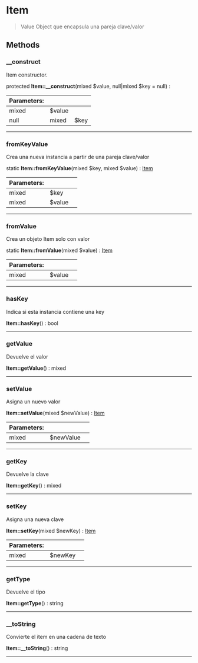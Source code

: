 
                                                                                                                                            
    
# Item


> Value Object que encapsula una pareja clave/valor
>
> 








## Methods

### __construct
Item constructor.


protected **Item::__construct**(mixed $value, null|mixed $key = null) : 


|Parameters: | | |
| --- | --- | --- |
|mixed |$value |  |
|null|mixed |$key |  |

---


### fromKeyValue
Crea una nueva instancia a partir de una pareja clave/valor


static **Item::fromKeyValue**(mixed $key, mixed $value) : [Item](../../../Item.md)


|Parameters: | | |
| --- | --- | --- |
|mixed |$key |  |
|mixed |$value |  |

---


### fromValue
Crea un objeto Item solo con valor


static **Item::fromValue**(mixed $value) : [Item](../../../Item.md)


|Parameters: | | |
| --- | --- | --- |
|mixed |$value |  |

---


### hasKey
Indica si esta instancia contiene una key


**Item::hasKey**() : bool



---


### getValue
Devuelve el valor


**Item::getValue**() : mixed



---


### setValue
Asigna un nuevo valor


**Item::setValue**(mixed $newValue) : [Item](../../../Item.md)


|Parameters: | | |
| --- | --- | --- |
|mixed |$newValue |  |

---


### getKey
Devuelve la clave


**Item::getKey**() : mixed



---


### setKey
Asigna una nueva clave


**Item::setKey**(mixed $newKey) : [Item](../../../Item.md)


|Parameters: | | |
| --- | --- | --- |
|mixed |$newKey |  |

---


### getType
Devuelve el tipo


**Item::getType**() : string



---


### __toString
Convierte el item en una cadena de texto


**Item::__toString**() : string



---


                                                                                                                                                                                                                                                                                                                                                                                                            
    
                                                                                                                                                                                                                                                                             
                